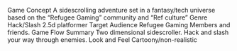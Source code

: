 Game Concept
A sidescrolling adventure set in a fantasy/tech universe based on the “Refugee Gaming” community and “Ref culture” 
Genre
Hack/Slash 2.5d platformer
Target Audience
Refugee Gaming Members and friends.
Game Flow Summary
Two dimensional sidescroller. Hack and slash your way through enemies. 
Look and Feel 
Cartoony/non-realistic